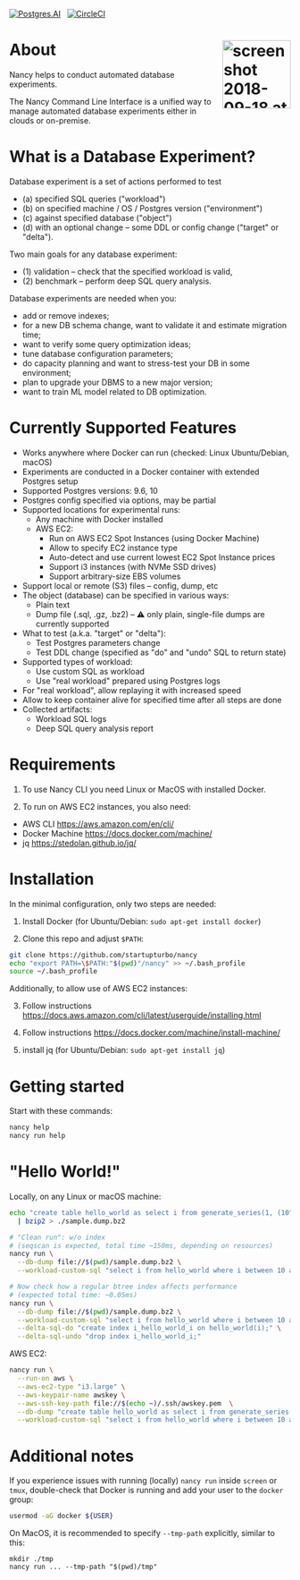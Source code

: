 <a href="https://postgres.ai"><img src="https://img.shields.io/badge/Postgres-AI-orange.svg" alt="Postgres.AI" /></a>
  &nbsp; 
[![CircleCI](https://circleci.com/gh/postgres-ai/nancy.svg?style=svg)](https://circleci.com/gh/postgres-ai/nancy)



About
<img width="122" alt="screen shot 2018-09-18 at 03 04 09" src="https://user-images.githubusercontent.com/1345402/45656700-8a987f00-baef-11e8-87b6-cccf8f65ee8f.png" align="right">
===
Nancy helps to conduct automated database experiments.

The Nancy Command Line Interface is a unified way to manage automated
database experiments either in clouds or on-premise.

What is a Database Experiment?
===
Database experiment is a set of actions performed to test
 * (a) specified SQL queries ("workload")
 * (b) on specified machine / OS / Postgres version ("environment")
 * (c) against specified database ("object")
 * (d) with an optional change – some DDL or config change ("target" or "delta").

Two main goals for any database experiment:
 * (1) validation – check that the specified workload is valid,
 * (2) benchmark – perform deep SQL query analysis.

Database experiments are needed when you:
 - add or remove indexes;
 - for a new DB schema change, want to validate it and estimate migration time;
 - want to verify some query optimization ideas;
 - tune database configuration parameters;
 - do capacity planning and want to stress-test your DB in some environment;
 - plan to upgrade your DBMS to a new major version;
 - want to train ML model related to DB optimization.

Currently Supported Features
===
* Works anywhere where Docker can run (checked: Linux Ubuntu/Debian, macOS)
* Experiments are conducted in a Docker container with extended Postgres setup
* Supported Postgres versions: 9.6, 10
* Postgres config specified via options, may be partial
* Supported locations for experimental runs:
  * Any machine with Docker installed
  * AWS EC2:
    * Run on AWS EC2 Spot Instances (using Docker Machine)
    * Allow to specify EC2 instance type
    * Auto-detect and use current lowest EC2 Spot Instance prices
    * Support i3 instances (with NVMe SSD drives)
    * Support arbitrary-size EBS volumes
* Support local or remote (S3) files – config, dump, etc
* The object (database) can be specified in various ways:
  * Plain text
  * Dump file (.sql, .gz, .bz2) – :warning: only plain, single-file dumps are currently supported
* What to test (a.k.a. "target" or "delta"):
  * Test Postgres parameters change
  * Test DDL change (specified as "do" and "undo" SQL to return state)
* Supported types of workload:
  * Use custom SQL as workload
  * Use "real workload" prepared using Postgres logs
* For "real workload", allow replaying it with increased speed
* Allow to keep container alive for specified time after all steps are done
* Collected artifacts:
  * Workload SQL logs
  * Deep SQL query analysis report

Requirements
===
1) To use Nancy CLI you need Linux or MacOS with installed Docker.

2) To run on AWS EC2 instances, you also need:
  * AWS CLI https://aws.amazon.com/en/cli/
  * Docker Machine https://docs.docker.com/machine/
  * jq https://stedolan.github.io/jq/


Installation
===

In the minimal configuration, only two steps are needed:

1) Install Docker (for Ubuntu/Debian: `sudo apt-get install docker`)

2) Clone this repo and adjust `$PATH`:
```bash
git clone https://github.com/startupturbo/nancy
echo "export PATH=\$PATH:"$(pwd)"/nancy" >> ~/.bash_profile
source ~/.bash_profile
```

Additionally, to allow use of AWS EC2 instances:

3) Follow instructions https://docs.aws.amazon.com/cli/latest/userguide/installing.html

4) Follow instructions https://docs.docker.com/machine/install-machine/

5) install jq (for Ubuntu/Debian: `sudo apt-get install jq`)

Getting started
===
Start with these commands:
```bash
nancy help
nancy run help
```

"Hello World!"
===
Locally, on any Linux or macOS machine:
```bash
echo "create table hello_world as select i from generate_series(1, (10^6)::int) _(i);" \
  | bzip2 > ./sample.dump.bz2

# "Clean run": w/o index
# (seqscan is expected, total time ~150ms, depending on resources)
nancy run \
  --db-dump file://$(pwd)/sample.dump.bz2 \
  --workload-custom-sql "select i from hello_world where i between 10 and 20;"

# Now check how a regular btree index affects performance
# (expected total time: ~0.05ms)
nancy run \
  --db-dump file://$(pwd)/sample.dump.bz2 \
  --workload-custom-sql "select i from hello_world where i between 10 and 20;" \
  --delta-sql-do "create index i_hello_world_i on hello_world(i);" \
  --delta-sql-undo "drop index i_hello_world_i;"
```

AWS EC2:
```bash
nancy run \
  --run-on aws \
  --aws-ec2-type "i3.large" \
  --aws-keypair-name awskey \
  --aws-ssh-key-path file://$(echo ~)/.ssh/awskey.pem  \
  --db-dump "create table hello_world as select i from generate_series(1, (10^6)::int) _(i);" \
  --workload-custom-sql "select i from hello_world where i between 10 and 20;"
```

Additional notes
===
If you experience issues with running (locally) `nancy run` inside `screen` or
`tmux`, double-check that Docker is running and add your user to the `docker`
group:
```bash
usermod -aG docker ${USER}
```

On MacOS, it is recommended to specify `--tmp-path` explicitly, similar to this:
```
mkdir ./tmp
nancy run ... --tmp-path "$(pwd)/tmp"
```
